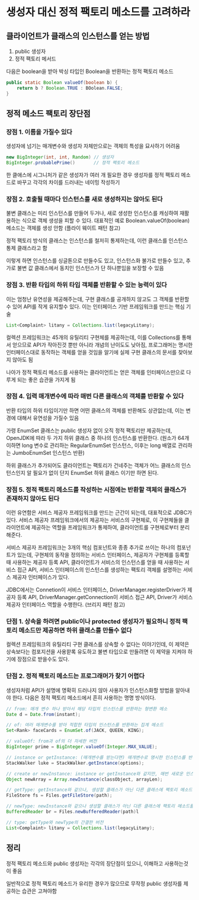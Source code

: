 # 생성자 대신 정적 팩토리 메소드를 고려하라

## 클라이언트가 클래스의 인스턴스를 얻는 방법

1. public 생성자
2. 정적 팩토리 메서드

다음은 boolean을 받아 박싱 타입인 Boolean을 반환하는 정적 팩토리 메소드

```java
public static Boolean valueOf(boolean b) {
    return b ? Boolean.TRUE : BOolean.FALSE;
}
```

## 정적 메소드 팩토리 장단점

### 장점 1. 이름을 가질수 있다

생성자에 넘기는 매개변수와 생성자 자체만으로는 객체의 특성을 묘사하기 어려움

```java
new BigInteger(int, int, Random) // 생성자
BigInteger.probablePrime()       // 정적 팩토리 메소드
```

한 클애스에 시그니처가 같은 생성자가 여러 개 필요한 경우 생성자를 정적 팩토리 메소드로 바꾸고 각각의 차이를 드러내는 네이밍 작성하기

### 장점 2. 호출될 때마다 인스턴스를 새로 생성하지는 않아도 된다

불변 클래스는 미리 인스턴스를 만들어 두거나, 새로 생성한 인스턴스를 캐싱하여 재활용하는 식으로 객체 생성을 피할 수 있다. 대표적인 예로 Boolean.valueOf(boolean) 메소드는 객체를 생성 안함 (플라이 웨이트 패턴 참고)

정적 팩토리 방식의 클래스는 인스턴스를 철저히 통제하는데, 이런 클래스를 인스턴스 통제 클래스라고 함

이렇게 하면 인스턴스를 싱글톤으로 만들수도 있고, 인스턴스화 불가로 만들수 있고, 추가로 불변 값 클래스에서 동치인 인스턴스가 단 하나뿐임을 보장할 수 있음

### 장점 3. 반환 타입의 하위 타입 객체를 반환할 수 있는 능력이 있다

이는 엄청난 유연성을 제공해주는데, 구현 클래스를 공개하지 않고도 그 객체를 반환할 수 있어 API를 작게 유지할수 있다. 이는 인터페이스 기반 프레임워크를 만드는 핵심 기술

```java
List<Complaint> litany = Collections.list(legacyLitany);
```

컬렉션 프레임워크는 45개의 유틸리티 구현체를 제공하는데, 이를 Collections를 통해서 얻으므로 API가 작아진것 뿐만 아니라 개념의 난이도도 낮아짐, 프로그래머는 명시한 인터페이스대로 동작하는 객체를 얻을 것임을 알기에 실제 구현 클래스의 문서를 찾아보지 않아도 됨

나아가 정적 팩토리 메소드를 사용하는 클라이언트는 얻은 객체를 인터페이스만으로 다루게 되는 좋은 습관을 가지게 됨

### 장점 4. 입력 매개변수에 따라 매번 다른 클래스의 객체를 반환할 수 있다

반환 타입의 하위 타입이기만 하면 어떤 클래스의 객체를 반환해도 상관없는데, 이는 변경에 대해서 유연성을 가질수 있음

가령 EnumSet 클래스는 public 생성자 없이 오직 정적 팩토리만 제공하는데, OpenJDK에 따라 두 가지 하위 클래스 중 하나의 인스턴스를 반환한다. (원소가 64개 이하면 long 변수로 관리하는 RegularEnumSet 인스턴스, 이후는 long 배열로 관리하는 JumboEnumSet 인스턴스 반환)

하위 클래스가 추가되어도 클라이언트는 팩토리가 건네주는 객체가 어느 클래스의 인스턴스인지 알 필요가 없이 단지 EnumSet 하위 클래스 이기만 하면 된다.

### 장점 5. 정적 팩토리 메소드를 작성하는 시점에는 반환할 객체의 클래스가 존재하지 않아도 된다

이런 유연함은 서비스 제공자 프레임워크를 만드는 근간이 되는데, 대표적으로 JDBC가 있다. 서비스 제공자 프레임워크에서의 제공자는 서비스의 구현체로, 이 구현체들을 클라이언트에 제공하는 역할을 프레임워크가 통제하여, 클라이언트를 구현체로부터 분리해준다.

서비스 제공자 프레임워크는 3개의 핵심 컴포넌트와 종종 추가로 쓰이는 하나의 컴포넌트가 있는데, 구현체의 동작을 정의하는 서비스 인터페이스, 제공자가 구현체를 등록할 때 사용하는 제공자 등록 API, 클라이언트가 서비스의 인스턴스를 얻을 때 사용하는 서비스 접근 API, 서비스 인터페이스의 인스턴스를 생성하는 팩토리 객체를 설명하는 서비스 제공자 인터페이스가 있다.

JDBC에서는 Connetion이 서비스 인터페이스, DriverManager.registerDriver가 제공자 등록 API, DriverManager.getConnection이 서비스 접근 API, Driver가 서비스 제공자 인터페이스 역할을 수행한다. (브리지 패턴 참고)

### 단점 1. 상속을 하려면 public이나 protected 생성자가 필요하니 정적 팩토리 메소드만 제공하면 하위 클래스를 만들수 없다

컬렉션 프레임워크의 유틸리티 구현 클래스를 상속할 수 없다는 이야기인데, 이 제약은 상속보다는 컴포지션을 사용핟록 유도하고 불변 타입으로 만들려면 이 제약을 지켜야 하기에 장점으로 받을수도 있다.

### 단점 2. 정적 팩토리 메소드는 프로그래머가 찾기 어렵다

생성자처럼 API가 설명에 명확히 드러나지 않아 사용자가 인스턴스화할 방법을 알아내야 한다. 다음은 정적 팩토리 메소드에서 흔히 사용하는 명명 방식이다.

```java
// from: 매개 변수 하나 받아서 해당 타입의 인스턴스를 반환하는 형변환 메소
Date d = Date.from(instant);

// of: 여러 매개변수를 받아 적합한 타입의 인스턴스를 반환하는 집계 메소드
Set<Rank> faceCards = EnumSet.of(JACK, QUEEN, KING);

// valueOf: from과 of의 더 자세한 버전
BigInteger prime = BigInteger.valueOf(Integer.MAX_VALUE);

// instance or getInstance: (매개변수를 받는다면) 매개변수로 명시한 인스턴스를 반환히지만, 같은 인스턴스임을 보장하지 않음
StackWalker luke = StackWalker.getInstance(options);

// create or newInstance: instance or getInstance와 같지만, 매번 새로운 인스턴스를 생성해 반환함을 보장
Object newArray = Array.newInstance(classObject, arrayLen);

// getType: getInstance와 같으나, 생성할 클래스가 아닌 다른 클래스에 팩토리 메소드를 정의할 때 사용 (Type은 팩토리 메소드가 반환할 객체의 타입)
FileStore fs = Files.getFileStore(path);

// newType: newInstance와 같으나 생성할 클래스가 아닌 다른 클래스에 팩토리 메소드를 정의할 때 사용 (Type은 팩토리 메소드가 반환할 객체의 타입)
BufferedReader br = Files.newBufferedReader(path)l

// type: getType와 newType의 간결한 버전
List<Complaint> litany = Collections.list(legacyLitany);
```

## 정리

정적 팩토리 메소드와 public 생성자는 각각의 장단점이 있으니, 이해하고 사용하는것이 좋음

일반적으로 정적 팩토리 메소드가 유리한 경우가 많으므로 무작정 public 생성자를 제공하는 습관은 고쳐야함
